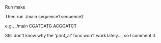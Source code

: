 Run make

Then run ./main sequence1 sequence2

e.g., ./main CGATCATG ACGGATCT

Still don't know why the 'print_al' func won't work lately..., so I comment it.
